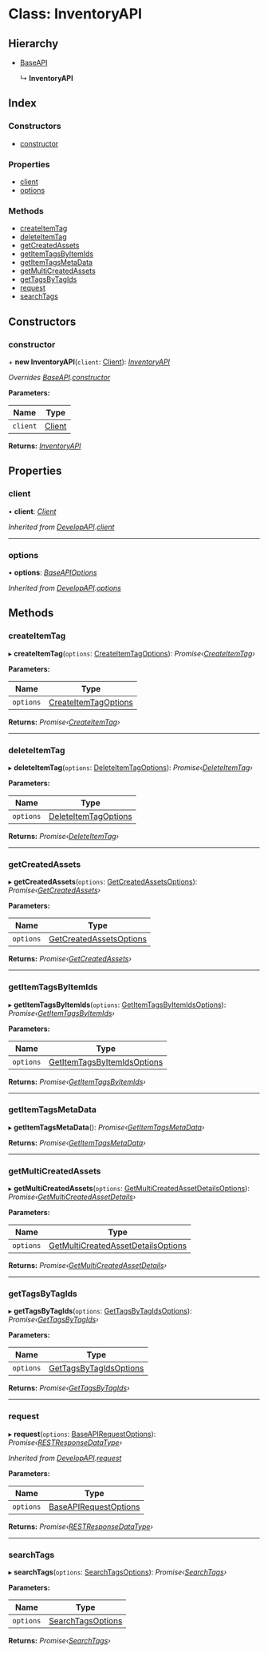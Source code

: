
# Class: InventoryAPI

## Hierarchy

* [BaseAPI](_client_apis_baseapi_.baseapi.md)

  ↳ **InventoryAPI**

## Index

### Constructors

* [constructor](_client_apis_itemconfigurationapi_.inventoryapi.md#constructor)

### Properties

* [client](_client_apis_itemconfigurationapi_.inventoryapi.md#client)
* [options](_client_apis_itemconfigurationapi_.inventoryapi.md#options)

### Methods

* [createItemTag](_client_apis_itemconfigurationapi_.inventoryapi.md#createitemtag)
* [deleteItemTag](_client_apis_itemconfigurationapi_.inventoryapi.md#deleteitemtag)
* [getCreatedAssets](_client_apis_itemconfigurationapi_.inventoryapi.md#getcreatedassets)
* [getItemTagsByItemIds](_client_apis_itemconfigurationapi_.inventoryapi.md#getitemtagsbyitemids)
* [getItemTagsMetaData](_client_apis_itemconfigurationapi_.inventoryapi.md#getitemtagsmetadata)
* [getMultiCreatedAssets](_client_apis_itemconfigurationapi_.inventoryapi.md#getmulticreatedassets)
* [getTagsByTagIds](_client_apis_itemconfigurationapi_.inventoryapi.md#gettagsbytagids)
* [request](_client_apis_itemconfigurationapi_.inventoryapi.md#request)
* [searchTags](_client_apis_itemconfigurationapi_.inventoryapi.md#searchtags)

## Constructors

### <a id="constructor" name="constructor"></a>  constructor

\+ **new InventoryAPI**(`client`: [Client](_client_client_.client.md)): *[InventoryAPI](_client_apis_itemconfigurationapi_.inventoryapi.md)*

*Overrides [BaseAPI](_client_apis_baseapi_.baseapi.md).[constructor](_client_apis_baseapi_.baseapi.md#constructor)*

**Parameters:**

Name | Type |
------ | ------ |
`client` | [Client](_client_client_.client.md) |

**Returns:** *[InventoryAPI](_client_apis_itemconfigurationapi_.inventoryapi.md)*

## Properties

### <a id="client" name="client"></a>  client

• **client**: *[Client](_client_client_.client.md)*

*Inherited from [DevelopAPI](_client_apis_developapi_.developapi.md).[client](_client_apis_developapi_.developapi.md#client)*

___

### <a id="options" name="options"></a>  options

• **options**: *[BaseAPIOptions](../modules/_interfaces_apiinterfaces_.md#baseapioptions)*

*Inherited from [DevelopAPI](_client_apis_developapi_.developapi.md).[options](_client_apis_developapi_.developapi.md#options)*

## Methods

### <a id="createitemtag" name="createitemtag"></a>  createItemTag

▸ **createItemTag**(`options`: [CreateItemTagOptions](../modules/_client_apis_itemconfigurationapi_.md#createitemtagoptions)): *Promise‹[CreateItemTag](../modules/_client_apis_itemconfigurationapi_.md#createitemtag)›*

**Parameters:**

Name | Type |
------ | ------ |
`options` | [CreateItemTagOptions](../modules/_client_apis_itemconfigurationapi_.md#createitemtagoptions) |

**Returns:** *Promise‹[CreateItemTag](../modules/_client_apis_itemconfigurationapi_.md#createitemtag)›*

___

### <a id="deleteitemtag" name="deleteitemtag"></a>  deleteItemTag

▸ **deleteItemTag**(`options`: [DeleteItemTagOptions](../modules/_client_apis_itemconfigurationapi_.md#deleteitemtagoptions)): *Promise‹[DeleteItemTag](../modules/_client_apis_itemconfigurationapi_.md#deleteitemtag)›*

**Parameters:**

Name | Type |
------ | ------ |
`options` | [DeleteItemTagOptions](../modules/_client_apis_itemconfigurationapi_.md#deleteitemtagoptions) |

**Returns:** *Promise‹[DeleteItemTag](../modules/_client_apis_itemconfigurationapi_.md#deleteitemtag)›*

___

### <a id="getcreatedassets" name="getcreatedassets"></a>  getCreatedAssets

▸ **getCreatedAssets**(`options`: [GetCreatedAssetsOptions](../modules/_client_apis_itemconfigurationapi_.md#getcreatedassetsoptions)): *Promise‹[GetCreatedAssets](../modules/_client_apis_itemconfigurationapi_.md#getcreatedassets)›*

**Parameters:**

Name | Type |
------ | ------ |
`options` | [GetCreatedAssetsOptions](../modules/_client_apis_itemconfigurationapi_.md#getcreatedassetsoptions) |

**Returns:** *Promise‹[GetCreatedAssets](../modules/_client_apis_itemconfigurationapi_.md#getcreatedassets)›*

___

### <a id="getitemtagsbyitemids" name="getitemtagsbyitemids"></a>  getItemTagsByItemIds

▸ **getItemTagsByItemIds**(`options`: [GetItemTagsByItemIdsOptions](../modules/_client_apis_itemconfigurationapi_.md#getitemtagsbyitemidsoptions)): *Promise‹[GetItemTagsByItemIds](../modules/_client_apis_itemconfigurationapi_.md#getitemtagsbyitemids)›*

**Parameters:**

Name | Type |
------ | ------ |
`options` | [GetItemTagsByItemIdsOptions](../modules/_client_apis_itemconfigurationapi_.md#getitemtagsbyitemidsoptions) |

**Returns:** *Promise‹[GetItemTagsByItemIds](../modules/_client_apis_itemconfigurationapi_.md#getitemtagsbyitemids)›*

___

### <a id="getitemtagsmetadata" name="getitemtagsmetadata"></a>  getItemTagsMetaData

▸ **getItemTagsMetaData**(): *Promise‹[GetItemTagsMetaData](../modules/_client_apis_itemconfigurationapi_.md#getitemtagsmetadata)›*

**Returns:** *Promise‹[GetItemTagsMetaData](../modules/_client_apis_itemconfigurationapi_.md#getitemtagsmetadata)›*

___

### <a id="getmulticreatedassets" name="getmulticreatedassets"></a>  getMultiCreatedAssets

▸ **getMultiCreatedAssets**(`options`: [GetMultiCreatedAssetDetailsOptions](../modules/_client_apis_itemconfigurationapi_.md#getmulticreatedassetdetailsoptions)): *Promise‹[GetMultiCreatedAssetDetails](../modules/_client_apis_itemconfigurationapi_.md#getmulticreatedassetdetails)›*

**Parameters:**

Name | Type |
------ | ------ |
`options` | [GetMultiCreatedAssetDetailsOptions](../modules/_client_apis_itemconfigurationapi_.md#getmulticreatedassetdetailsoptions) |

**Returns:** *Promise‹[GetMultiCreatedAssetDetails](../modules/_client_apis_itemconfigurationapi_.md#getmulticreatedassetdetails)›*

___

### <a id="gettagsbytagids" name="gettagsbytagids"></a>  getTagsByTagIds

▸ **getTagsByTagIds**(`options`: [GetTagsByTagIdsOptions](../modules/_client_apis_itemconfigurationapi_.md#gettagsbytagidsoptions)): *Promise‹[GetTagsByTagIds](../modules/_client_apis_itemconfigurationapi_.md#gettagsbytagids)›*

**Parameters:**

Name | Type |
------ | ------ |
`options` | [GetTagsByTagIdsOptions](../modules/_client_apis_itemconfigurationapi_.md#gettagsbytagidsoptions) |

**Returns:** *Promise‹[GetTagsByTagIds](../modules/_client_apis_itemconfigurationapi_.md#gettagsbytagids)›*

___

### <a id="request" name="request"></a>  request

▸ **request**(`options`: [BaseAPIRequestOptions](../modules/_client_apis_baseapi_.md#baseapirequestoptions)): *Promise‹[RESTResponseDataType](../modules/_interfaces_restinterfaces_.md#restresponsedatatype)›*

*Inherited from [DevelopAPI](_client_apis_developapi_.developapi.md).[request](_client_apis_developapi_.developapi.md#request)*

**Parameters:**

Name | Type |
------ | ------ |
`options` | [BaseAPIRequestOptions](../modules/_client_apis_baseapi_.md#baseapirequestoptions) |

**Returns:** *Promise‹[RESTResponseDataType](../modules/_interfaces_restinterfaces_.md#restresponsedatatype)›*

___

### <a id="searchtags" name="searchtags"></a>  searchTags

▸ **searchTags**(`options`: [SearchTagsOptions](../modules/_client_apis_itemconfigurationapi_.md#searchtagsoptions)): *Promise‹[SearchTags](../modules/_client_apis_itemconfigurationapi_.md#searchtags)›*

**Parameters:**

Name | Type |
------ | ------ |
`options` | [SearchTagsOptions](../modules/_client_apis_itemconfigurationapi_.md#searchtagsoptions) |

**Returns:** *Promise‹[SearchTags](../modules/_client_apis_itemconfigurationapi_.md#searchtags)›*

